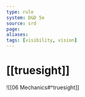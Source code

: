 ```yaml
---
type: rule
system: D&D 5e
source: srd
page:
aliases:
tags: [visibility, vision]
---
```


# [[truesight]]

![[06 Mechanics#^truesight]]
